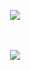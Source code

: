 <div align="center">

   <!-- BADGES -->
   ![](https://visitor-badge.laobi.icu/badge?page_id=barbara-menezes.barbara-menezes)
   
   <!-- GREETINGS -->
   <br><br>
   <a href="https://git.io/typing-svg"> <img src="https://readme-typing-svg.herokuapp.com?font=Poppins&size=40&color=5865F2&center=true&vCenter=true&width=500&lines=Hello+There+👋;I+am+Bárbara+Menezes...;Nice+to+meet+you!"> </a>
   <br><br>

</div>

